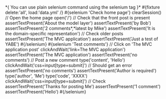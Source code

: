 \*{ You can use plain selenium command using the selenium tag }\* \#{fixture delete:'all', load:'data.yml' /} \#{selenium 'Check home page'} clearSession() // Open the home page open('/') // Check that the front post is present assertTextPresent('About the model layer') assertTextPresent('by Bob') assertTextPresent('2 comments\*,\*latest by Mike') assertTextPresent('It is the domain-specific representation') // Check older posts assertTextPresent('The MVC application') assertTextPresent('Just a test of YABE') \#{/selenium} \#{selenium 'Test comments'} // Click on 'The MVC application post' clickAndWait('link=The MVC application') assertTextPresent('The MVC application') assertTextPresent('no comments') // Post a new comment type('content', 'Hello') clickAndWait('css=input\[type=submit\]') // Should get an error assertTextPresent('no comments') assertTextPresent('Author is required') type('author', 'Me') type('code', 'XXXX') clickAndWait('css=input\[type=submit\]') // Check assertTextPresent('Thanks for posting Me') assertTextPresent('1 comment') assertTextPresent('Hello') \#{/selenium}
